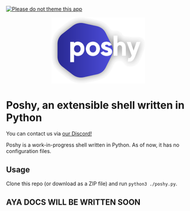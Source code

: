  [![Please do not theme this app](https://stopthemingmy.app/badge.svg)](https://stopthemingmy.app) 
<p align="center">
	<img title="Poshy" alt="Poshy" src="images/poshy-logo-shadowed.png" width="256">
	<h1>Poshy, an extensible shell written in Python</h1>
</p align "center">

You can contact us via [our Discord!](https://discord.gg/R5ExvA63Jz)

Poshy is a work-in-progress shell written in Python. As of now, it has no configuration files.

## Usage
Clone this repo (or download as a ZIP file) and run `python3 ./poshy.py`.

## AYA DOCS WILL BE WRITTEN SOON
